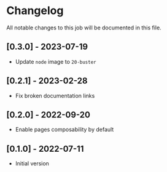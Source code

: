 # Changelog
All notable changes to this job will be documented in this file.

## [0.3.0] - 2023-07-19
* Update `node` image to `20-buster`

## [0.2.1] - 2023-02-28
* Fix broken documentation links

## [0.2.0] - 2022-09-20
* Enable pages composability by default

## [0.1.0] - 2022-07-11
* Initial version
